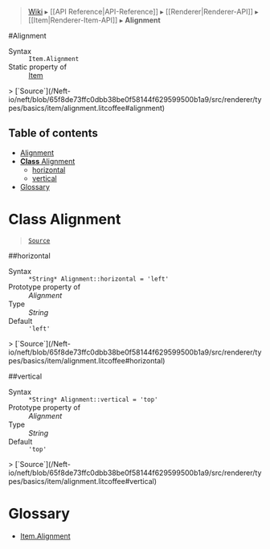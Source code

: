 > [Wiki](Home) ▸ [[API Reference|API-Reference]] ▸ [[Renderer|Renderer-API]] ▸ [[Item|Renderer-Item-API]] ▸ **Alignment**

#Alignment
<dl><dt>Syntax</dt><dd><code>Item.Alignment</code></dd><dt>Static property of</dt><dd><a href="/Neft-io/neft/wiki/Renderer-Item-API.md#class-item">Item</a></dd></dl>
> [`Source`](/Neft-io/neft/blob/65f8de73ffc0dbb38be0f58144f629599500b1a9/src/renderer/types/basics/item/alignment.litcoffee#alignment)

## Table of contents
* [Alignment](#alignment)
* [**Class** Alignment](#class-alignment)
  * [horizontal](#horizontal)
  * [vertical](#vertical)
* [Glossary](#glossary)

# **Class** Alignment

> [`Source`](/Neft-io/neft/blob/65f8de73ffc0dbb38be0f58144f629599500b1a9/src/renderer/types/basics/item/alignment.litcoffee#class-alignment)

##horizontal
<dl><dt>Syntax</dt><dd><code>&#x2A;String&#x2A; Alignment::horizontal = 'left'</code></dd><dt>Prototype property of</dt><dd><i>Alignment</i></dd><dt>Type</dt><dd><i>String</i></dd><dt>Default</dt><dd><code>'left'</code></dd></dl>
> [`Source`](/Neft-io/neft/blob/65f8de73ffc0dbb38be0f58144f629599500b1a9/src/renderer/types/basics/item/alignment.litcoffee#horizontal)

##vertical
<dl><dt>Syntax</dt><dd><code>&#x2A;String&#x2A; Alignment::vertical = 'top'</code></dd><dt>Prototype property of</dt><dd><i>Alignment</i></dd><dt>Type</dt><dd><i>String</i></dd><dt>Default</dt><dd><code>'top'</code></dd></dl>
> [`Source`](/Neft-io/neft/blob/65f8de73ffc0dbb38be0f58144f629599500b1a9/src/renderer/types/basics/item/alignment.litcoffee#vertical)

# Glossary

- [Item.Alignment](#class-alignment)

